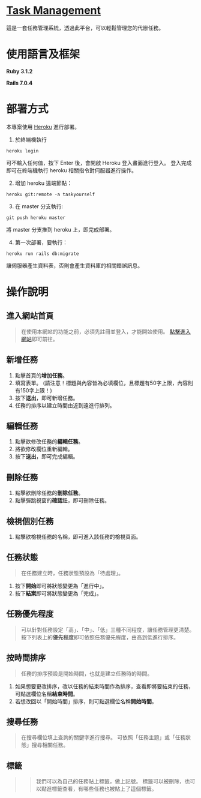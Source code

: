 # [Task Management](https://taskyourself.herokuapp.com/)

這是一套任務管理系統，透過此平台，可以輕鬆管理您的代辦任務。

# 使用語言及框架

**Ruby 3.1.2**

**Rails 7.0.4**

# 部署方式
本專案使用 [Heroku](https://id.heroku.com/login) 進行部署。

1. 於終端機執行 
```
heroku login
```
可不輸入任何值，按下 Enter 後，會開啟 Heroku 登入畫面進行登入。
登入完成即可在終端機執行 heroku 相關指令對伺服器進行操作。

2. 增加 heroku 遠端節點：
```
heroku git:remote -a taskyourself
```

3. 在 master 分支執行:
```
git push heroku master
```
將 master 分支推到 heroku 上，即完成部署。

4. 第一次部署，要執行：
```
heroku run rails db:migrate
```
讓伺服器產生資料表，否則會產生資料庫的相關錯誤訊息。

# 操作說明

## 進入網站首頁
>在使用本網站的功能之前，必須先註冊並登入，才能開始使用。
[點擊進入網站](https://taskyourself.herokuapp.com/)即可前往。

## 新增任務
1. 點擊首頁的**增加任務**。
2. 填寫表單。
(請注意！標題與內容皆為必填欄位，且標題有50字上限，內容則有150字上限！)
3. 按下**送出**，即可新增任務。
4. 任務的排序以建立時間由近到遠進行排列。

## 編輯任務
1. 點擊欲修改任務的**編輯任務**。
2. 將欲修改欄位重新編輯。
3. 按下**送出**，即可完成編輯。

## 刪除任務
1. 點擊欲刪除任務的**刪除任務**。
2. 點擊彈跳視窗的**確認**鈕，即可刪除任務。

## 檢視個別任務
1. 點擊欲檢視任務的名稱，即可進入該任務的檢視頁面。

## 任務狀態
>在任務建立時，任務狀態預設為「待處理」。
1. 按下**開始**即可將狀態變更為「進行中」。
2. 按下**結案**即可將狀態變更為「完成」。

## 任務優先程度
>可以針對任務設定「高」、「中」、「低」三種不同程度，讓任務管理更清楚。
>按下列表上的**優先程度**即可依照任務優先程度，由高到低進行排序。

## 按時間排序
>任務的排序預設是開始時間，也就是建立任務時的時間。
1. 如果想要更改排序，改以任務的結束時間作為排序，查看即將要結束的任務，可點選欄位名稱**結束時間**。
2. 若想改回以「開始時間」排序，則可點選欄位名稱**開始時間**。

## 搜尋任務
>在搜尋欄位填上查詢的關鍵字進行搜尋。
>可依照「任務主題」或「任務狀態」搜尋相關任務。

## 標籤
>>我們可以為自己的任務貼上標籤，做上記號。
>>標籤可以被刪除，也可以點進標籤查看，有哪些任務也被貼上了這個標籤。